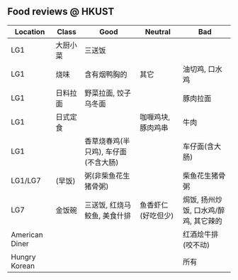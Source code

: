## Food reviews @ HKUST

| Location       | Class    | Good                                 | Neutral            | Bad                                   |
|----------------|----------|--------------------------------------|--------------------|---------------------------------------|
| LG1            | 大厨小菜 | 三送饭                               |                    |                                       |
| LG1            | 烧味     | 含有烟鸭胸的                         | 其它               | 油切鸡, 口水鸡                        |
| LG1            | 日料拉面 | 野菜拉面, 饺子乌冬面                 |                    | 豚肉拉面                              |
| LG1            | 日式定食 |                                      | 咖喱鸡块, 豚肉鸡串 | 牛肉                                  |
| LG1            |          | 香草烧春鸡(半只鸡), 车仔面(不含大肠) |                    | 车仔面(含大肠)                        |
| LG1/LG7        | (早饭)   | 粥(非柴鱼花生猪骨粥)                 |                    | 柴鱼花生猪骨粥                        |
| LG7            | 金饭碗   | 三送饭, 红烧马鲛鱼, 美食什排         | 鱼香虾仁(好吃但少) | 焗饭, 扬州炒饭, 口水鸡/醉鸡, 其它辣的 |
| American Diner |          |                                      |                    | 红酒烩牛排(咬不动)                    |
| Hungry Korean  |          |                                      |                    | 所有                                  |
